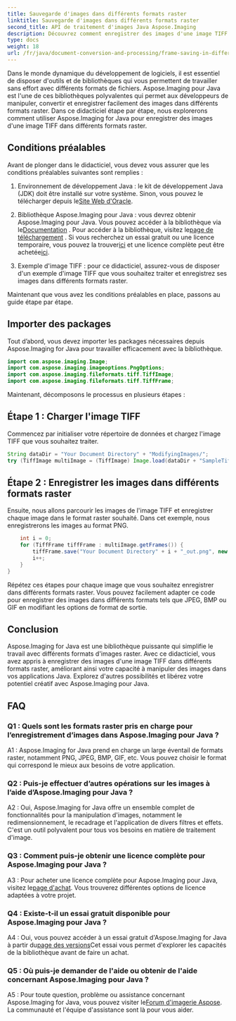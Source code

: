 ```yaml
---
title: Sauvegarde d'images dans différents formats raster
linktitle: Sauvegarde d'images dans différents formats raster
second_title: API de traitement d'images Java Aspose.Imaging
description: Découvrez comment enregistrer des images d'une image TIFF dans différents formats raster à l'aide d'Aspose.Imaging pour Java. Améliorez la manipulation d'images dans vos applications Java.
type: docs
weight: 18
url: /fr/java/document-conversion-and-processing/frame-saving-in-different-raster-formats/
---
```

Dans le monde dynamique du développement de logiciels, il est essentiel de disposer d'outils et de bibliothèques qui vous permettent de travailler sans effort avec différents formats de fichiers. Aspose.Imaging pour Java est l'une de ces bibliothèques polyvalentes qui permet aux développeurs de manipuler, convertir et enregistrer facilement des images dans différents formats raster. Dans ce didacticiel étape par étape, nous explorerons comment utiliser Aspose.Imaging for Java pour enregistrer des images d'une image TIFF dans différents formats raster.

## Conditions préalables

Avant de plonger dans le didacticiel, vous devez vous assurer que les conditions préalables suivantes sont remplies :

1.  Environnement de développement Java : le kit de développement Java (JDK) doit être installé sur votre système. Sinon, vous pouvez le télécharger depuis le[Site Web d'Oracle](https://www.oracle.com/java/technologies/javase-downloads).

2.  Bibliothèque Aspose.Imaging pour Java : vous devrez obtenir Aspose.Imaging pour Java. Vous pouvez accéder à la bibliothèque via le[Documentation](https://reference.aspose.com/imaging/java/) . Pour accéder à la bibliothèque, visitez le[page de téléchargement](https://releases.aspose.com/imaging/java/) . Si vous recherchez un essai gratuit ou une licence temporaire, vous pouvez la trouver[ici](https://releases.aspose.com/) et une licence complète peut être achetée[ici](https://purchase.aspose.com/buy).

3. Exemple d'image TIFF : pour ce didacticiel, assurez-vous de disposer d'un exemple d'image TIFF que vous souhaitez traiter et enregistrez ses images dans différents formats raster.

Maintenant que vous avez les conditions préalables en place, passons au guide étape par étape.

## Importer des packages

Tout d’abord, vous devez importer les packages nécessaires depuis Aspose.Imaging for Java pour travailler efficacement avec la bibliothèque.

```java
import com.aspose.imaging.Image;
import com.aspose.imaging.imageoptions.PngOptions;
import com.aspose.imaging.fileformats.tiff.TiffImage;
import com.aspose.imaging.fileformats.tiff.TiffFrame;
```

Maintenant, décomposons le processus en plusieurs étapes :

## Étape 1 : Charger l'image TIFF

Commencez par initialiser votre répertoire de données et chargez l'image TIFF que vous souhaitez traiter.

```java
String dataDir = "Your Document Directory" + "ModifyingImages/";
try (TiffImage multiImage = (TiffImage) Image.load(dataDir + "SampleTiff1.tiff")) {
```

## Étape 2 : Enregistrer les images dans différents formats raster

Ensuite, nous allons parcourir les images de l'image TIFF et enregistrer chaque image dans le format raster souhaité. Dans cet exemple, nous enregistrerons les images au format PNG.

```java
    int i = 0;
    for (TiffFrame tiffFrame : multiImage.getFrames()) {
        tiffFrame.save("Your Document Directory" + i + "_out.png", new PngOptions());
        i++;
    }
}
```

Répétez ces étapes pour chaque image que vous souhaitez enregistrer dans différents formats raster. Vous pouvez facilement adapter ce code pour enregistrer des images dans différents formats tels que JPEG, BMP ou GIF en modifiant les options de format de sortie.

## Conclusion

Aspose.Imaging for Java est une bibliothèque puissante qui simplifie le travail avec différents formats d'images raster. Avec ce didacticiel, vous avez appris à enregistrer des images d'une image TIFF dans différents formats raster, améliorant ainsi votre capacité à manipuler des images dans vos applications Java. Explorez d'autres possibilités et libérez votre potentiel créatif avec Aspose.Imaging pour Java.

## FAQ

### Q1 : Quels sont les formats raster pris en charge pour l’enregistrement d’images dans Aspose.Imaging pour Java ?

A1 : Aspose.Imaging for Java prend en charge un large éventail de formats raster, notamment PNG, JPEG, BMP, GIF, etc. Vous pouvez choisir le format qui correspond le mieux aux besoins de votre application.

### Q2 : Puis-je effectuer d’autres opérations sur les images à l’aide d’Aspose.Imaging pour Java ?

A2 : Oui, Aspose.Imaging for Java offre un ensemble complet de fonctionnalités pour la manipulation d'images, notamment le redimensionnement, le recadrage et l'application de divers filtres et effets. C'est un outil polyvalent pour tous vos besoins en matière de traitement d'image.

### Q3 : Comment puis-je obtenir une licence complète pour Aspose.Imaging pour Java ?

 A3 : Pour acheter une licence complète pour Aspose.Imaging pour Java, visitez le[page d'achat](https://purchase.aspose.com/buy). Vous trouverez différentes options de licence adaptées à votre projet.

### Q4 : Existe-t-il un essai gratuit disponible pour Aspose.Imaging pour Java ?

 A4 : Oui, vous pouvez accéder à un essai gratuit d'Aspose.Imaging for Java à partir du[page des versions](https://releases.aspose.com/)Cet essai vous permet d'explorer les capacités de la bibliothèque avant de faire un achat.

### Q5 : Où puis-je demander de l'aide ou obtenir de l'aide concernant Aspose.Imaging pour Java ?

 A5 : Pour toute question, problème ou assistance concernant Aspose.Imaging for Java, vous pouvez visiter le[Forum d'imagerie Aspose](https://forum.aspose.com/). La communauté et l'équipe d'assistance sont là pour vous aider.